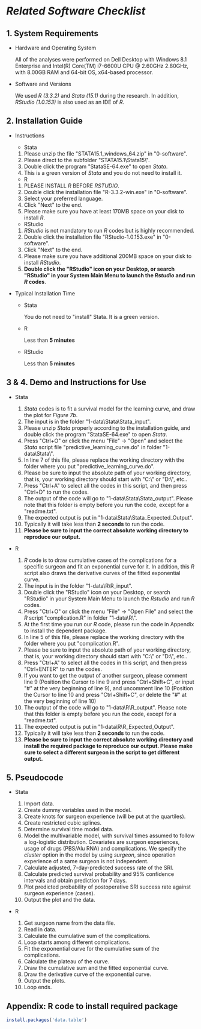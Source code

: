 # ***Related Software Checklist***

## **1. System Requirements**

- Hardware and Operating System

  All of the analyses were performed on Dell Desktop with Windows 8.1 Enterprise and Intel(R) Core(TM) i7-6600U CPU @ 2.60GHz 2.80GHz, with 8.00GB RAM and 64-bit OS, x64-based processor.

- Software and Versions

  We used *R (3.3.2)* and *Stata (15.1)* during the research. In addition, *RStudio (1.0.153)* is also used as an IDE of *R*. 

## **2. Installation Guide**

- Instructions

  - Stata
  
  1. Please unzip the file "STATA15.1_windows_64.zip" in "0-software".
  1. Please direct to the subfolder "STATA15.1\\Stata15\\".
  1. Double click the program "StataSE-64.exe" to open *Stata*.
  1. This is a green version of *Stata* and you do not need to install it.

  - R

  1. PLEASE INSTALL *R* BEFORE *RSTUDIO*.
  1. Double click the installation file "R-3.3.2-win.exe" in "0-software".
  1. Select your preferred language.
  1. Click "Next" to the end.
  1. Please make sure you have at least 170MB space on your disk to install *R*.

  - RStudio

  1. *RStudio* is not mandatory to run *R* codes but is highly recommended.
  1. Double click the installation file "RStudio-1.0.153.exe" in "0-software".
  1. Click "Next" to the end.
  1. Please make sure you have additional 200MB space on your disk to install *RStudio*.
  1. **Double click the "RStudio" icon on your Desktop, or search "RStudio" in your System Main Menu to launch the *Rstudio* and run *R* codes**.

- Typical Installation Time

  - Stata

    You do not need to "install" Stata. It is a green version.

  - R

    Less than **5 minutes**
  
  - RStudio

    Less than **5 minutes**

## **3 & 4. Demo and Instructions for Use**

- Stata

  1. *Stata* codes is to fit a survival model for the learning curve, and draw the plot for *Figure 7b*.
  1. The input is in the folder "1-data\\Stata\\Stata_input".
  1. Please unzip *Stata* properly according to the installation guide, and double click the program "StataSE-64.exe" to open *Stata*.
  1. Press "Ctrl+O" or click the menu "File" -> "Open" and select the *Stata* script file "predictive_learning_curve.do" in folder "1-data\\Stata\\".
  1. In line 7 of this file, please replace the working directory with the folder where you put "predictive_learning_curve.do".
  1. Please be sure to input the absolute path of your working directory, that is, your working directory should start with "C:\\" or "D:\\", etc..
  1. Press "Ctrl+A" to select all the codes in this script, and then press "Ctrl+D" to run the codes.
  1. The output of the code will go to "1-data\\Stata\\Stata_output". Please note that this folder is empty before you run the code, except for a "readme.txt".
  1. The expected output is put in "1-data\\Stata\\Stata_Expected_Output".
  1. Typically it will take less than **2 seconds** to run the code.
  1. **Please be sure to input the correct absolute working directory to reproduce our output.**

- R

  1. *R* code is to draw cumulative cases of the complications for a specific surgeon and fit an exponential curve for it. In addition, this *R* script also draws the derivative curves of the fitted exponential curve.
  1. The input is in the folder "1-data\\R\\R_input".
  1. Double click the "RStudio" icon on your Desktop, or search "RStudio" in your System Main Menu to launch the *Rstudio* and run *R* codes.
  1. Press "Ctrl+O" or click the menu "File" -> "Open File" and select the *R* script "complication.R" in folder "1-data\\R\\".
  1. At the first time you run our *R* code, please run the code in Appendix to install the dependent package.
  1. In line 5 of this file, please replace the working directory with the folder where you put "complication.R".
  1. Please be sure to input the absolute path of your working directory, that is, your working directory should start with "C:\\" or "D:\\", etc..
  1. Press "Ctrl+A" to select all the codes in this script, and then press "Ctrl+ENTER" to run the codes.
  1. If you want to get the output of another surgeon, please comment line 9 (Position the Cursor to line 9 and press "Ctrl+Shift+C", or input "#" at the very beginning of line 9), and uncomment line 10 (Position the Cursor to line 10 and press "Ctrl+Shift+C", or delete the "#" at the very beginning of line 10)
  1. The output of the code will go to "1-data\\R\\R_output". Please note that this folder is empty before you run the code, except for a "readme.txt".
  1. The expected output is put in "1-data\\R\\R_Expected_Output".
  1. Typically it will take less than **2 seconds** to run the code.
  1. **Please be sure to input the correct absolute working directory and install the required package to reproduce our output. Please make sure to select a different surgeon in the script to get different output.**

## **5. Pseudocode**

- Stata

  1. Import data.
  1. Create dummy variables used in the model.
  1. Create knots for surgeon experience (will be put at the quartiles).
  1. Create restricted cubic splines.
  1. Determine survival time model data.
  1. Model the multivariable model, with survival times assumed to follow a log-logistic distribution. Covariates are surgeon experiences, usage of drugs (PBS/Alu RNA) and complications. We specify the *cluster* option in the model by using *surgeon*, since operation experience of a same surgeon is not independent.
  1. Calculate adjusted, 7-day-predicted success rate of the SRI.
  1. Calculate predicted survival probability and 95% confidence intervals and obtain prediction for 7 days.
  1. Plot predicted probability of postoperative SRI success rate against surgeon experience (cases).
  1. Output the plot and the data.

- R

  1. Get surgeon name from the data file.
  1. Read in data.
  1. Calculate the cumulative sum of the complications.
  1. Loop starts among different complications.
  1. Fit the exponential curve for the cumulative sum of the complications.
  1. Calculate the plateau of the curve.
  1. Draw the cumulative sum and the fitted exponential curve.
  1. Draw the derivative curve of the exponential curve.
  1. Output the plots.
  1. Loop ends.

## **Appendix: R code to install required package**

```R
install.packages('data.table')
```
